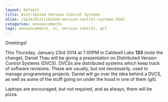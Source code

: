 ```yaml
---
layout: default
title: Distributed Version Control Systems
alias: /sp14/distributed-version-control-systems.html
categories: announcements
tags: announcements, vc, version control, git
---
```

Greetings!

This Thursday, January 23rd 2014 at 7:00PM in Caldwell Labs <b>133</b> (note the change), Daniel Thau will be giving a presentation on Distributed Version Control Systems (DVCS). DVCSs are distributed systems which keep track of software revisions. These are usually, but not necessarily, used to manage programming projects. Daniel will go over the idea behind a DVCS, as well as some of the stuff going on under the hood in one of them (git).

Laptops are encouraged, but not required, and as always, there will be pizza.
